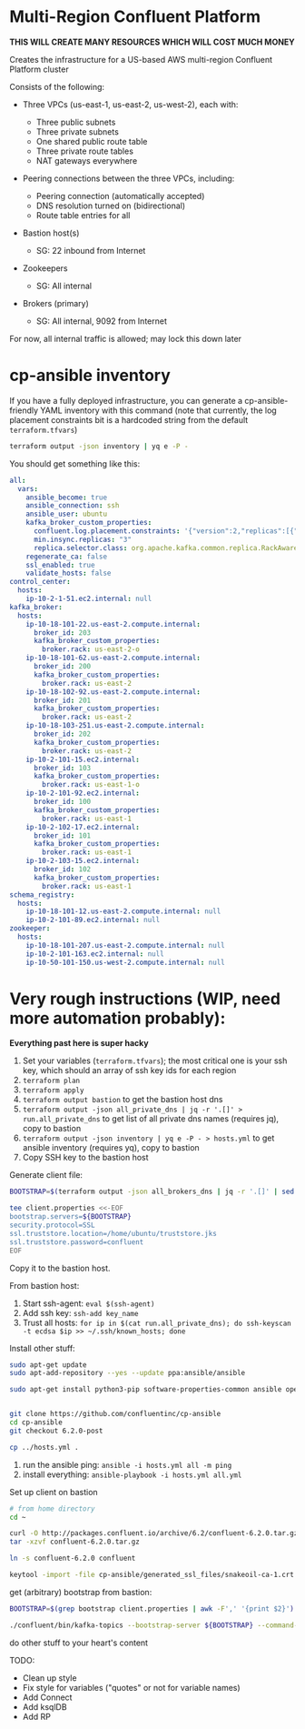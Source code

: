 # Multi-Region Confluent Platform

**THIS WILL CREATE MANY RESOURCES WHICH WILL COST MUCH MONEY**

Creates the infrastructure for a US-based AWS multi-region Confluent Platform cluster

Consists of the following:
* Three VPCs (us-east-1, us-east-2, us-west-2), each with:
    * Three public subnets
    * Three private subnets
    * One shared public route table
    * Three private route tables
    * NAT gateways everywhere
* Peering connections between the three VPCs, including:
    * Peering connection (automatically accepted)
    * DNS resolution turned on (bidirectional)
    * Route table entries for all

* Bastion host(s)
    * SG: 22 inbound from Internet
* Zookeepers
    * SG: All internal
* Brokers (primary)
    * SG: All internal, 9092 from Internet

For now, all internal traffic is allowed; may lock this down later

# cp-ansible inventory

If you have a fully deployed infrastructure, you can generate a cp-ansible-friendly YAML inventory with this command (note that currently, the log placement constraints bit is a hardcoded string from the default `terraform.tfvars`)

```bash
terraform output -json inventory | yq e -P -
```

You should get something like this:

```yml
all:
  vars:
    ansible_become: true
    ansible_connection: ssh
    ansible_user: ubuntu
    kafka_broker_custom_properties:
      confluent.log.placement.constraints: '{"version":2,"replicas":[{"count":2,"constraints":{"rack":"us-east-1"}},{"count":2,"constraints":{"rack":"us-west-2"}}],"observers":[{"count":1,"constraints":{"rack":"us-east-1-o"}},{"count":1,"constraints":{"rack":"us-west-2-o"}}], "observerPromotionPolicy": "under-min-isr"}'
      min.insync.replicas: "3"
      replica.selector.class: org.apache.kafka.common.replica.RackAwareReplicaSelector
    regenerate_ca: false
    ssl_enabled: true
    validate_hosts: false
control_center:
  hosts:
    ip-10-2-1-51.ec2.internal: null
kafka_broker:
  hosts:
    ip-10-18-101-22.us-east-2.compute.internal:
      broker_id: 203
      kafka_broker_custom_properties:
        broker.rack: us-east-2-o
    ip-10-18-101-62.us-east-2.compute.internal:
      broker_id: 200
      kafka_broker_custom_properties:
        broker.rack: us-east-2
    ip-10-18-102-92.us-east-2.compute.internal:
      broker_id: 201
      kafka_broker_custom_properties:
        broker.rack: us-east-2
    ip-10-18-103-251.us-east-2.compute.internal:
      broker_id: 202
      kafka_broker_custom_properties:
        broker.rack: us-east-2
    ip-10-2-101-15.ec2.internal:
      broker_id: 103
      kafka_broker_custom_properties:
        broker.rack: us-east-1-o
    ip-10-2-101-92.ec2.internal:
      broker_id: 100
      kafka_broker_custom_properties:
        broker.rack: us-east-1
    ip-10-2-102-17.ec2.internal:
      broker_id: 101
      kafka_broker_custom_properties:
        broker.rack: us-east-1
    ip-10-2-103-15.ec2.internal:
      broker_id: 102
      kafka_broker_custom_properties:
        broker.rack: us-east-1
schema_registry:
  hosts:
    ip-10-18-101-12.us-east-2.compute.internal: null
    ip-10-2-101-89.ec2.internal: null
zookeeper:
  hosts:
    ip-10-18-101-207.us-east-2.compute.internal: null
    ip-10-2-101-163.ec2.internal: null
    ip-10-50-101-150.us-west-2.compute.internal: null
```

# Very rough instructions (WIP, need more automation probably):

**Everything past here is super hacky**

1. Set your variables (`terraform.tfvars`); the most critical one is your ssh key, which should an array of ssh key ids for each region
1. `terraform plan`
1. `terraform apply`
1. `terraform output bastion` to get the bastion host dns
1. `terraform output -json all_private_dns | jq -r '.[]' > run.all_private_dns` to get list of all private dns names (requires jq), copy to bastion
1. `terraform output -json inventory | yq e -P - > hosts.yml` to get ansible inventory (requires yq), copy to bastion
1. Copy SSH key to the bastion host

Generate client file:
```bash
BOOTSTRAP=$(terraform output -json all_brokers_dns | jq -r '.[]' | sed 's|$|:9092|g' | tr '\n' ',' | sed 's|,$||g')

tee client.properties <<-EOF
bootstrap.servers=${BOOTSTRAP}
security.protocol=SSL
ssl.truststore.location=/home/ubuntu/truststore.jks
ssl.truststore.password=confluent
EOF
```

Copy it to the bastion host.

From bastion host:

1. Start ssh-agent: `eval $(ssh-agent)`
1. Add ssh key: `ssh-add key_name`
1. Trust all hosts: `for ip in $(cat run.all_private_dns); do ssh-keyscan -t ecdsa $ip >> ~/.ssh/known_hosts; done`

Install other stuff:
```bash
sudo apt-get update
sudo apt-add-repository --yes --update ppa:ansible/ansible

sudo apt-get install python3-pip software-properties-common ansible openjdk-11-jre-headless -y


git clone https://github.com/confluentinc/cp-ansible
cd cp-ansible
git checkout 6.2.0-post

cp ../hosts.yml .
```

1. run the ansible ping: `ansible -i hosts.yml all -m ping`
1. install everything: `ansible-playbook -i hosts.yml all.yml`

Set up client on bastion

```bash
# from home directory
cd ~

curl -O http://packages.confluent.io/archive/6.2/confluent-6.2.0.tar.gz
tar -xzvf confluent-6.2.0.tar.gz

ln -s confluent-6.2.0 confluent

keytool -import -file cp-ansible/generated_ssl_files/snakeoil-ca-1.crt -alias snakeoil -keystore truststore.jks -storepass confluent -noprompt
```

get (arbitrary) bootstrap from bastion:
```bash
BOOTSTRAP=$(grep bootstrap client.properties | awk -F',' '{print $2}')

./confluent/bin/kafka-topics --bootstrap-server ${BOOTSTRAP} --command-config ./client.properties --list
```

do other stuff to your heart's content

TODO:
* Clean up style
* Fix style for variables ("quotes" or not for variable names)
* Add Connect
* Add ksqlDB
* Add RP